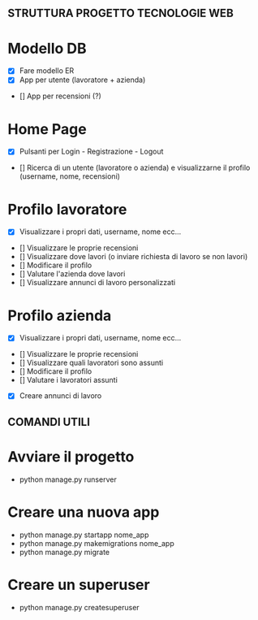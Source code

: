 ## STRUTTURA PROGETTO TECNOLOGIE WEB ##

# Modello DB
- [x] Fare modello ER
- [x] App per utente (lavoratore + azienda)
- [] App per recensioni (?)

# Home Page
- [x] Pulsanti per Login - Registrazione - Logout
- [] Ricerca di un utente (lavoratore o azienda) e visualizzarne il profilo (username, nome, recensioni)

# Profilo lavoratore
- [x] Visualizzare i propri dati, username, nome ecc...
- [] Visualizzare le proprie recensioni
- [] Visualizzare dove lavori (o inviare richiesta di lavoro se non lavori)
- [] Modificare il profilo
- [] Valutare l'azienda dove lavori
- [] Visualizzare annunci di lavoro personalizzati

# Profilo azienda
- [x] Visualizzare i propri dati, username, nome ecc...
- [] Visualizzare le proprie recensioni
- [] Visualizzare quali lavoratori sono assunti
- [] Modificare il profilo
- [] Valutare i lavoratori assunti
- [x] Creare annunci di lavoro



## COMANDI UTILI ##

# Avviare il progetto
- python manage.py runserver

# Creare una nuova app
- python manage.py startapp nome_app
- python manage.py makemigrations nome_app
- python manage.py migrate

# Creare un superuser
- python manage.py createsuperuser